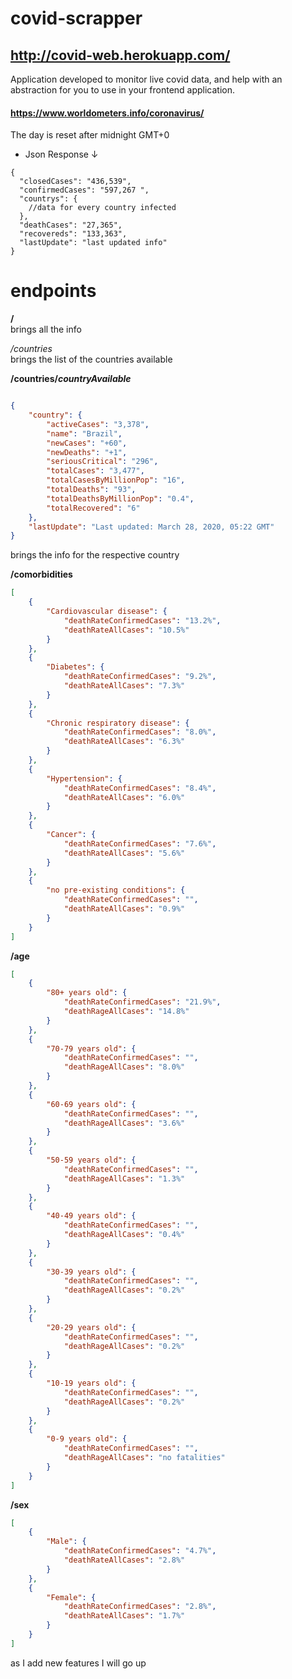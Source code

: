 # covid-scrapper



## http://covid-web.herokuapp.com/

Application developed to monitor live covid data, and help with an abstraction for you to use in your frontend application.

#### https://www.worldometers.info/coronavirus/

The day is reset after midnight GMT+0


* Json Response &downarrow;
```jsonp
{ 
  "closedCases": "436,539",
  "confirmedCases": "597,267 ",
  "countrys": {
    //data for every country infected
  },
  "deathCases": "27,365",
  "recovereds": "133,363",
  "lastUpdate": "last updated info"
}
```

# endpoints

**/** \
brings all the info

*/countries* \
brings the list of the countries available

**/countries/_countryAvailable_** 
```json

{
    "country": {
        "activeCases": "3,378",
        "name": "Brazil",
        "newCases": "+60",
        "newDeaths": "+1",
        "seriousCritical": "296",
        "totalCases": "3,477",
        "totalCasesByMillionPop": "16",
        "totalDeaths": "93",
        "totalDeathsByMillionPop": "0.4",
        "totalRecovered": "6"
    },
    "lastUpdate": "Last updated: March 28, 2020, 05:22 GMT"
}

```
brings the info for the respective country 


**/comorbidities**
```json
[
    {
        "Cardiovascular disease": {
            "deathRateConfirmedCases": "13.2%",
            "deathRateAllCases": "10.5%"
        }
    },
    {
        "Diabetes": {
            "deathRateConfirmedCases": "9.2%",
            "deathRateAllCases": "7.3%"
        }
    },
    {
        "Chronic respiratory disease": {
            "deathRateConfirmedCases": "8.0%",
            "deathRateAllCases": "6.3%"
        }
    },
    {
        "Hypertension": {
            "deathRateConfirmedCases": "8.4%",
            "deathRateAllCases": "6.0%"
        }
    },
    {
        "Cancer": {
            "deathRateConfirmedCases": "7.6%",
            "deathRateAllCases": "5.6%"
        }
    },
    {
        "no pre-existing conditions": {
            "deathRateConfirmedCases": "",
            "deathRateAllCases": "0.9%"
        }
    }
]
```


**/age**

```json
[
    {
        "80+ years old": {
            "deathRateConfirmedCases": "21.9%",
            "deathRageAllCases": "14.8%"
        }
    },
    {
        "70-79 years old": {
            "deathRateConfirmedCases": "",
            "deathRageAllCases": "8.0%"
        }
    },
    {
        "60-69 years old": {
            "deathRateConfirmedCases": "",
            "deathRageAllCases": "3.6%"
        }
    },
    {
        "50-59 years old": {
            "deathRateConfirmedCases": "",
            "deathRageAllCases": "1.3%"
        }
    },
    {
        "40-49 years old": {
            "deathRateConfirmedCases": "",
            "deathRageAllCases": "0.4%"
        }
    },
    {
        "30-39 years old": {
            "deathRateConfirmedCases": "",
            "deathRageAllCases": "0.2%"
        }
    },
    {
        "20-29 years old": {
            "deathRateConfirmedCases": "",
            "deathRageAllCases": "0.2%"
        }
    },
    {
        "10-19 years old": {
            "deathRateConfirmedCases": "",
            "deathRageAllCases": "0.2%"
        }
    },
    {
        "0-9 years old": {
            "deathRateConfirmedCases": "",
            "deathRageAllCases": "no fatalities"
        }
    }
]
```

**/sex**

````json
[
    {
        "Male": {
            "deathRateConfirmedCases": "4.7%",
            "deathRateAllCases": "2.8%"
        }
    },
    {
        "Female": {
            "deathRateConfirmedCases": "2.8%",
            "deathRateAllCases": "1.7%"
        }
    }
]

````



as I add new features I will go up